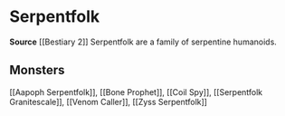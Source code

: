 ﻿---
id: '307'
name: Serpentfolk
rarity: Common
source: '[[DATABASE/source/Bestiary 2|Bestiary 2]]'
trait:
- Serpentfolk
type: Trait

---
# Serpentfolk

**Source** [[Bestiary 2]] 
Serpentfolk are a family of serpentine humanoids.

## Monsters

[[Aapoph Serpentfolk]], [[Bone Prophet]], [[Coil Spy]], [[Serpentfolk Granitescale]], [[Venom Caller]], [[Zyss Serpentfolk]]